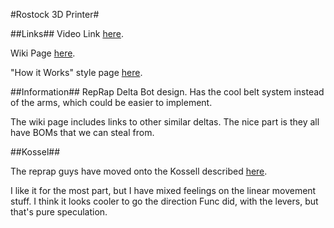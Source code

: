 #Rostock 3D Printer#

##Links##
Video Link [here](https://www.youtube.com/watch?v=AYs6jASd_Ww).   

Wiki Page [here](http://reprap.org/wiki/Rostock).

"How it Works" style page [here](http://deltabot-makers.com/).

##Information##
RepRap Delta Bot design.  Has the cool belt system instead of the arms, 
which could be easier to implement.     

The wiki page includes links to other similar deltas.  The nice part is they
all have BOMs that we can steal from.

##Kossel##

The reprap guys have moved onto the Kossell described 
[here](http://reprap.org/wiki/Kossel).

I like it for the most part, but I have mixed feelings on the linear movement
stuff. I think it looks cooler to go the direction Func did, with the levers,
but that's pure speculation.

